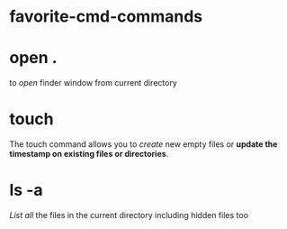 # favorite-cmd-commands

# open . 
to *open* finder window from current directory

# touch     
The touch command allows you to *create* new 
empty files or **update the timestamp on existing files 
or directories**. 

# ls -a         
*List all* the files in the current directory
including hidden files too
